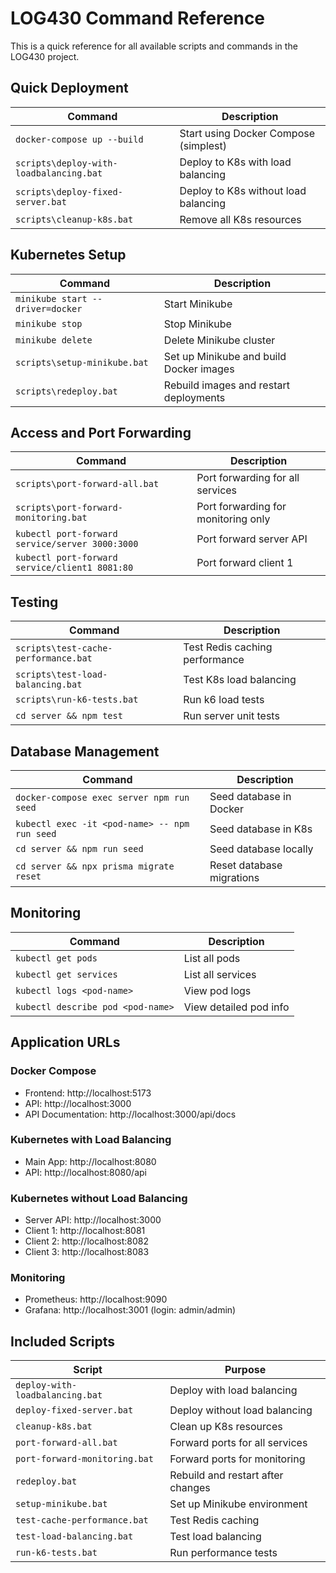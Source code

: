 # LOG430 Command Reference

This is a quick reference for all available scripts and commands in the LOG430 project.

## Quick Deployment

| Command | Description |
|---------|-------------|
| `docker-compose up --build` | Start using Docker Compose (simplest) |
| `scripts\deploy-with-loadbalancing.bat` | Deploy to K8s with load balancing |
| `scripts\deploy-fixed-server.bat` | Deploy to K8s without load balancing |
| `scripts\cleanup-k8s.bat` | Remove all K8s resources |

## Kubernetes Setup

| Command | Description |
|---------|-------------|
| `minikube start --driver=docker` | Start Minikube |
| `minikube stop` | Stop Minikube |
| `minikube delete` | Delete Minikube cluster |
| `scripts\setup-minikube.bat` | Set up Minikube and build Docker images |
| `scripts\redeploy.bat` | Rebuild images and restart deployments |

## Access and Port Forwarding

| Command | Description |
|---------|-------------|
| `scripts\port-forward-all.bat` | Port forwarding for all services |
| `scripts\port-forward-monitoring.bat` | Port forwarding for monitoring only |
| `kubectl port-forward service/server 3000:3000` | Port forward server API |
| `kubectl port-forward service/client1 8081:80` | Port forward client 1 |

## Testing

| Command | Description |
|---------|-------------|
| `scripts\test-cache-performance.bat` | Test Redis caching performance |
| `scripts\test-load-balancing.bat` | Test K8s load balancing |
| `scripts\run-k6-tests.bat` | Run k6 load tests |
| `cd server && npm test` | Run server unit tests |

## Database Management

| Command | Description |
|---------|-------------|
| `docker-compose exec server npm run seed` | Seed database in Docker |
| `kubectl exec -it <pod-name> -- npm run seed` | Seed database in K8s |
| `cd server && npm run seed` | Seed database locally |
| `cd server && npx prisma migrate reset` | Reset database migrations |

## Monitoring

| Command | Description |
|---------|-------------|
| `kubectl get pods` | List all pods |
| `kubectl get services` | List all services |
| `kubectl logs <pod-name>` | View pod logs |
| `kubectl describe pod <pod-name>` | View detailed pod info |

## Application URLs

### Docker Compose
- Frontend: http://localhost:5173
- API: http://localhost:3000
- API Documentation: http://localhost:3000/api/docs

### Kubernetes with Load Balancing
- Main App: http://localhost:8080
- API: http://localhost:8080/api

### Kubernetes without Load Balancing
- Server API: http://localhost:3000
- Client 1: http://localhost:8081
- Client 2: http://localhost:8082
- Client 3: http://localhost:8083

### Monitoring
- Prometheus: http://localhost:9090
- Grafana: http://localhost:3001 (login: admin/admin)

## Included Scripts

| Script | Purpose |
|--------|---------|
| `deploy-with-loadbalancing.bat` | Deploy with load balancing |
| `deploy-fixed-server.bat` | Deploy without load balancing |
| `cleanup-k8s.bat` | Clean up K8s resources |
| `port-forward-all.bat` | Forward ports for all services |
| `port-forward-monitoring.bat` | Forward ports for monitoring |
| `redeploy.bat` | Rebuild and restart after changes |
| `setup-minikube.bat` | Set up Minikube environment |
| `test-cache-performance.bat` | Test Redis caching |
| `test-load-balancing.bat` | Test load balancing |
| `run-k6-tests.bat` | Run performance tests | 